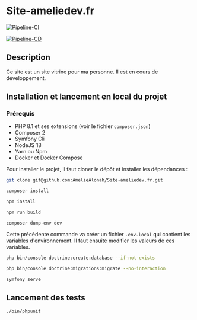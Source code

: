 # Site-ameliedev.fr

[![Pipeline-CI](https://github.com/AmelieAlonah/Site-ameliedev.fr/actions/workflows/ci.yml/badge.svg)](https://github.com/AmelieAlonah/Site-ameliedev.fr/actions/workflows/ci.yml)

[![Pipeline-CD](https://github.com/AmelieAlonah/Site-ameliedev.fr/actions/workflows/cd.yml/badge.svg)](https://github.com/AmelieAlonah/Site-ameliedev.fr/actions/workflows/cd.yml)

## Description

Ce site est un site vitrine pour ma personne. Il est en cours de développement.

## Installation et lancement en local du projet

### Prérequis

- PHP 8.1 et ses extensions (voir le fichier `composer.json`)
- Composer 2
- Symfony Cli
- NodeJS 18
- Yarn ou Npm
- Docker et Docker Compose

Pour installer le projet, il faut cloner le dépôt et installer les dépendances :

```bash
git clone git@github.com:AmelieAlonah/Site-ameliedev.fr.git
```

```bash
composer install
```

```bash
npm install
```

```bash
npm run build
```

```bash
composer dump-env dev
```
Cette précédente commande va créer un fichier `.env.local` qui contient les variables d'environnement. Il faut ensuite modifier les valeurs de ces variables.

```bash
php bin/console doctrine:create:database --if-not-exists
```

```bash
php bin/console doctrine:migrations:migrate --no-interaction
```

```bash
symfony serve
```

## Lancement des tests

```bash
./bin/phpunit
```
